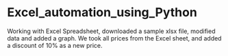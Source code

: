 # Excel_automation_using_Python

Working with Excel Spreadsheet, downloaded a sample xlsx file, 
modified data and added a graph. We took all prices from the
Excel sheet, and added a discount of 10% as a new price.

